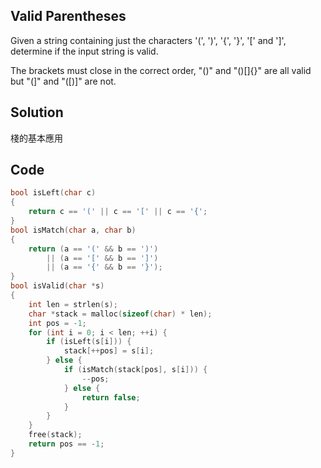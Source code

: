 ## Valid Parentheses

Given a string containing just the characters '(', ')', '{', '}', '[' and ']', determine if the input string is valid.

The brackets must close in the correct order, "()" and "()[]{}" are all valid but "(]" and "([)]" are not.

## Solution

棧的基本應用

## Code
```c
bool isLeft(char c)
{
	return c == '(' || c == '[' || c == '{';
}
bool isMatch(char a, char b)
{
	return (a == '(' && b == ')')
		|| (a == '[' && b == ']')
		|| (a == '{' && b == '}');
}
bool isValid(char *s)
{
	int len = strlen(s);
	char *stack = malloc(sizeof(char) * len);
	int pos = -1;
	for (int i = 0; i < len; ++i) {
		if (isLeft(s[i])) {
			stack[++pos] = s[i];
		} else {
			if (isMatch(stack[pos], s[i])) {
				--pos;
			} else {
				return false;
			}
		}
	}
	free(stack);
	return pos == -1;
}
```
